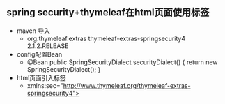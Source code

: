 ## spring security+thymeleaf在html页面使用<sec>标签
* maven 导入
    -  <dependency>
            <groupId>org.thymeleaf.extras</groupId>
            <artifactId>thymeleaf-extras-springsecurity4</artifactId>
            <version>2.1.2.RELEASE</version>
        </dependency>
* config配置Bean
    -    @Bean
        public SpringSecurityDialect securityDialect() {
        return new SpringSecurityDialect();
        }
* html页面引入标签
    -  xmlns:sec="http://www.thymeleaf.org/thymeleaf-extras-springsecurity4">